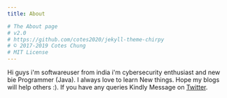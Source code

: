 ```yaml
---
title: About

# The About page
# v2.0
# https://github.com/cotes2020/jekyll-theme-chirpy
# © 2017-2019 Cotes Chung
# MIT License
---
```


Hi guys i'm softwareuser from india i'm cybersecurity enthusiast and new bie Programmer (Java). I always love to learn New things. Hope my blogs will help others :). If you have any queries Kindly Message on [Twitter](https://twitter.com/softwareuser_).

<script src="https://www.hackthebox.eu/badge/123340"></script>



